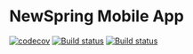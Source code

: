 # NewSpring Mobile App

[![codecov](https://codecov.io/gh/NewSpring/corinth/branch/develop/graph/badge.svg)](https://codecov.io/gh/NewSpring/corinth) [![Build status](https://build.appcenter.ms/v0.1/apps/83e7bd98-b6e4-4834-802b-7a95900198c3/branches/develop/badge)](https://appcenter.ms) [![Build status](https://build.appcenter.ms/v0.1/apps/689d36b3-0ee1-4cd6-8e43-5997a53a7240/branches/develop/badge)](https://appcenter.ms)

